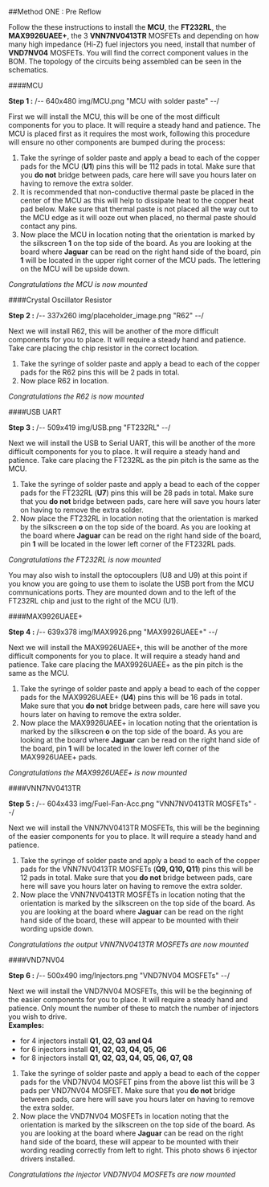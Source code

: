 ##Method ONE : Pre Reflow

Follow the these instructions to install the **MCU**, the **FT232RL**, the **MAX9926UAEE+**, the 3 **VNN7NV0413TR** MOSFETs and depending on how many high impedance (Hi-Z) fuel injectors you need, install that number of **VND7NV04** MOSFETs. You will find the correct component values in the BOM. The topology of the circuits being assembled can be seen in the schematics.

####MCU

**Step 1 :** 
/-- 640x480 img/MCU.png "MCU with solder paste" --/

First we will install the MCU, this will be one of the most difficult components for you to place. It will require a steady hand and patience. The MCU is placed first as it requires the most work, following this procedure will ensure no other components are bumped during the process:

 1. Take the syringe of solder paste and apply a bead to each of the copper pads for the MCU (**U1**) pins this will be 112 pads in total. Make sure that you **do not** bridge between pads, care here will save you hours later on having to remove the extra solder.
 2. It is recommended that non-conductive thermal paste be placed in the center of the MCU as this will help to dissipate heat to the copper heat pad below. Make sure that thermal paste is not placed all the way out to the MCU edge as it will ooze out when placed, no thermal paste should contact any pins.
 3. Now place the MCU in location noting that the orientation is marked by the silkscreen **1** on the top side of the board. As you are looking at the board where **Jaguar** can be read on the right hand side of the board, pin **1** will be located in the upper right corner of the MCU pads. The lettering on the MCU will be upside down.

*Congratulations the MCU is now mounted*


####Crystal Oscillator Resistor

**Step 2 :** 
/-- 337x260 img/placeholder_image.png "R62" --/

Next we will install R62, this will be another of the more difficult components for you to place. It will require a steady hand and patience. Take care placing the chip resistor in the correct location.

 1. Take the syringe of solder paste and apply a bead to each of the copper pads for the R62 pins this will be 2 pads in total. 
 2. Now place R62 in location.

*Congratulations the R62 is now mounted*


####USB UART

**Step 3 :** 
/-- 509x419 img/USB.png "FT232RL" --/ 

Next we will install the USB to Serial UART, this will be another of the more difficult components for you to place. It will require a steady hand and patience. Take care placing the FT232RL as the pin pitch is the same as the MCU.

 1. Take the syringe of solder paste and apply a bead to each of the copper pads for the FT232RL (**U7**) pins this will be 28 pads in total. Make sure that you **do not** bridge between pads, care here will save you hours later on having to remove the extra solder.
 2. Now place the FT232RL in location noting that the orientation is marked by the silkscreen **o** on the top side of the board.  As you are looking at the board where **Jaguar** can be read on the right hand side of the board, pin **1** will be located in the lower left corner of the FT232RL pads.

*Congratulations the FT232RL is now mounted*

You may also wish to install the optocouplers (U8 and U9) at this point if you know you are going to use them to isolate the USB port from the MCU communications ports.  They are mounted down and to the left of the FT232RL chip and just to the right of the MCU (U1).



####MAX9926UAEE+

**Step 4 :** 
/-- 639x378 img/MAX9926.png "MAX9926UAEE+" --/

Next we will install the MAX9926UAEE+, this will be another of the more difficult components for you to place. It will require a steady hand and patience. Take care placing the MAX9926UAEE+ as the pin pitch is the same as the MCU.

 1. Take the syringe of solder paste and apply a bead to each of the copper pads for the MAX9926UAEE+ (**U4**) pins this will be 16 pads in total. Make sure that you **do not** bridge between pads, care here will save you hours later on having to remove the extra solder.
 2. Now place the MAX9926UAEE+ in location noting that the orientation is marked by the silkscreen **o** on the top side of the board.  As you are looking at the board where **Jaguar** can be read on the right hand side of the board, pin **1** will be located in the lower left corner of the MAX9926UAEE+ pads.

*Congratulations the MAX9926UAEE+ is now mounted*


####VNN7NV0413TR

**Step 5 :** 
/-- 604x433 img/Fuel-Fan-Acc.png "VNN7NV0413TR MOSFETs" --/

Next we will install the VNN7NV0413TR MOSFETs, this will be the beginning of the easier components for you to place. It will require a steady hand and patience. 

 1. Take the syringe of solder paste and apply a bead to each of the copper pads for the VNN7NV0413TR MOSFETs (**Q9, Q10, Q11**) pins this will be 12 pads in total. Make sure that you **do not** bridge between pads, care here will save you hours later on having to remove the extra solder.
 2. Now place the VNN7NV0413TR MOSFETs in location noting that the orientation is marked by the silkscreen on the top side of the board.  As you are looking at the board where **Jaguar** can be read on the right hand side of the board, these will appear to be mounted with their wording upside down.

*Congratulations the output VNN7NV0413TR MOSFETs are now mounted*


####VND7NV04

**Step 6 :** 
/-- 500x490 img/Injectors.png "VND7NV04 MOSFETs" --/

Next we will install the VND7NV04 MOSFETs, this will be the beginning of the easier components for you to place. It will require a steady hand and patience. Only mount the number of these to match the number of injectors you wish to drive. <br>
**Examples:**<br>
 - for 4 injectors install **Q1, Q2, Q3 and Q4**<br>
 - for 6 injectors install **Q1, Q2, Q3, Q4, Q5, Q6**<br>
 - for 8 injectors install **Q1, Q2, Q3, Q4, Q5, Q6, Q7, Q8**

 1. Take the syringe of solder paste and apply a bead to each of the copper pads for the VND7NV04 MOSFET pins from the above list this will be 3 pads per VND7NV04 MOSFET. Make sure that you **do not** bridge between pads, care here will save you hours later on having to remove the extra solder.
 2. Now place the VND7NV04 MOSFETs in location noting that the orientation is marked by the silkscreen on the top side of the board.  As you are looking at the board where **Jaguar** can be read on the right hand side of the board, these will appear to be mounted with their wording reading correctly from left to right.  This photo shows 6 injector drivers installed.

*Congratulations the injector VND7NV04 MOSFETs are now mounted*


